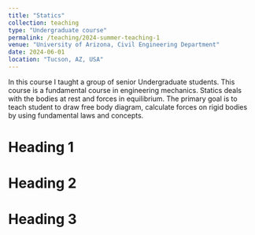 ```yaml
---
title: "Statics"
collection: teaching
type: "Undergraduate course"
permalink: /teaching/2024-summer-teaching-1
venue: "University of Arizona, Civil Engineering Department"
date: 2024-06-01
location: "Tucson, AZ, USA"
---
```


In this course I taught a group of senior Undergraduate students. This course is a fundamental course in engineering mechanics.
Statics deals with the bodies at rest and forces in equilibrium. The primary goal is to teach student to draw free body diagram,
calculate forces on rigid bodies by using fundamental laws and concepts.

Heading 1
======

Heading 2
======

Heading 3
======
